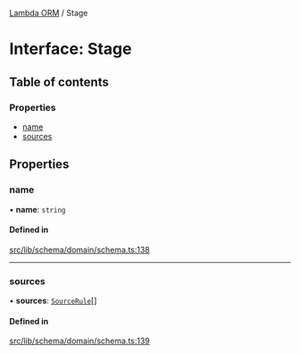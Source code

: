 [Lambda ORM](../README.md) / Stage

# Interface: Stage

## Table of contents

### Properties

- [name](Stage.md#name)
- [sources](Stage.md#sources)

## Properties

### name

• **name**: `string`

#### Defined in

[src/lib/schema/domain/schema.ts:138](https://github.com/lambda-orm/lambdaorm-base/blob/5c54d87/src/lib/schema/domain/schema.ts#L138)

___

### sources

• **sources**: [`SourceRule`](SourceRule.md)[]

#### Defined in

[src/lib/schema/domain/schema.ts:139](https://github.com/lambda-orm/lambdaorm-base/blob/5c54d87/src/lib/schema/domain/schema.ts#L139)
